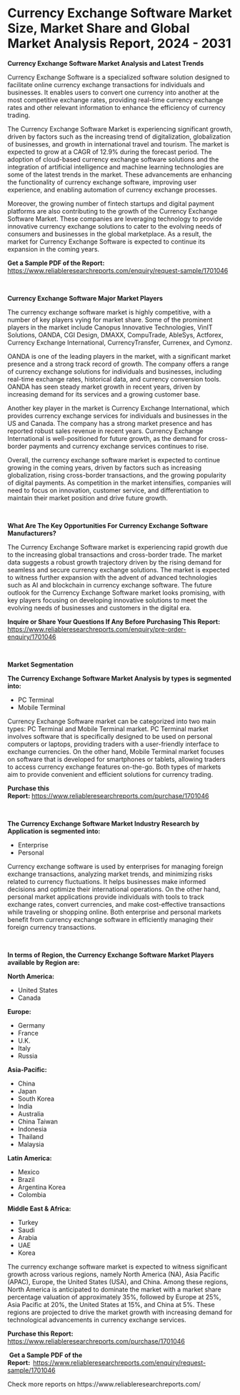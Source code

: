 <p><h1>Currency Exchange Software Market Size, Market Share and Global Market Analysis Report, 2024 - 2031</h1></p><p><strong>Currency Exchange Software Market Analysis and Latest Trends</strong></p>
<p><p>Currency Exchange Software is a specialized software solution designed to facilitate online currency exchange transactions for individuals and businesses. It enables users to convert one currency into another at the most competitive exchange rates, providing real-time currency exchange rates and other relevant information to enhance the efficiency of currency trading.</p><p>The Currency Exchange Software Market is experiencing significant growth, driven by factors such as the increasing trend of digitalization, globalization of businesses, and growth in international travel and tourism. The market is expected to grow at a CAGR of 12.9% during the forecast period. The adoption of cloud-based currency exchange software solutions and the integration of artificial intelligence and machine learning technologies are some of the latest trends in the market. These advancements are enhancing the functionality of currency exchange software, improving user experience, and enabling automation of currency exchange processes.</p><p>Moreover, the growing number of fintech startups and digital payment platforms are also contributing to the growth of the Currency Exchange Software Market. These companies are leveraging technology to provide innovative currency exchange solutions to cater to the evolving needs of consumers and businesses in the global marketplace. As a result, the market for Currency Exchange Software is expected to continue its expansion in the coming years.</p></p>
<p><strong>Get a Sample PDF of the Report:&nbsp;</strong> <a href="https://www.reliableresearchreports.com/enquiry/request-sample/1701046">https://www.reliableresearchreports.com/enquiry/request-sample/1701046</a></p>
<p>&nbsp;</p>
<p><strong>Currency Exchange Software Major Market Players</strong></p>
<p><p>The currency exchange software market is highly competitive, with a number of key players vying for market share. Some of the prominent players in the market include Canopus Innovative Technologies, VinIT Solutions, OANDA, CGI Design, DMAXX, CompuTrade, AbleSys, Actforex, Currency Exchange International, CurrencyTransfer, Currenex, and Cymonz.</p><p>OANDA is one of the leading players in the market, with a significant market presence and a strong track record of growth. The company offers a range of currency exchange solutions for individuals and businesses, including real-time exchange rates, historical data, and currency conversion tools. OANDA has seen steady market growth in recent years, driven by increasing demand for its services and a growing customer base.</p><p>Another key player in the market is Currency Exchange International, which provides currency exchange services for individuals and businesses in the US and Canada. The company has a strong market presence and has reported robust sales revenue in recent years. Currency Exchange International is well-positioned for future growth, as the demand for cross-border payments and currency exchange services continues to rise.</p><p>Overall, the currency exchange software market is expected to continue growing in the coming years, driven by factors such as increasing globalization, rising cross-border transactions, and the growing popularity of digital payments. As competition in the market intensifies, companies will need to focus on innovation, customer service, and differentiation to maintain their market position and drive future growth.</p></p>
<p>&nbsp;</p>
<p><strong>What Are The Key Opportunities For Currency Exchange Software Manufacturers?</strong></p>
<p><p>The Currency Exchange Software market is experiencing rapid growth due to the increasing global transactions and cross-border trade. The market data suggests a robust growth trajectory driven by the rising demand for seamless and secure currency exchange solutions. The market is expected to witness further expansion with the advent of advanced technologies such as AI and blockchain in currency exchange software. The future outlook for the Currency Exchange Software market looks promising, with key players focusing on developing innovative solutions to meet the evolving needs of businesses and customers in the digital era.</p></p>
<p><strong>Inquire or Share Your Questions If Any Before Purchasing This Report:</strong> <a href="https://www.reliableresearchreports.com/enquiry/pre-order-enquiry/1701046">https://www.reliableresearchreports.com/enquiry/pre-order-enquiry/1701046</a></p>
<p>&nbsp;</p>
<p><strong>Market Segmentation</strong></p>
<p><strong>The Currency Exchange Software Market Analysis by types is segmented into:</strong></p>
<p><ul><li>PC Terminal</li><li>Mobile Terminal</li></ul></p>
<p><p>Currency Exchange Software market can be categorized into two main types: PC Terminal and Mobile Terminal market. PC Terminal market involves software that is specifically designed to be used on personal computers or laptops, providing traders with a user-friendly interface to exchange currencies. On the other hand, Mobile Terminal market focuses on software that is developed for smartphones or tablets, allowing traders to access currency exchange features on-the-go. Both types of markets aim to provide convenient and efficient solutions for currency trading.</p></p>
<p><strong>Purchase this Report:&nbsp;</strong><a href="https://www.reliableresearchreports.com/purchase/1701046">https://www.reliableresearchreports.com/purchase/1701046</a></p>
<p>&nbsp;</p>
<p><strong>The Currency Exchange Software Market Industry Research by Application is segmented into:</strong></p>
<p><ul><li>Enterprise</li><li>Personal</li></ul></p>
<p><p>Currency exchange software is used by enterprises for managing foreign exchange transactions, analyzing market trends, and minimizing risks related to currency fluctuations. It helps businesses make informed decisions and optimize their international operations. On the other hand, personal market applications provide individuals with tools to track exchange rates, convert currencies, and make cost-effective transactions while traveling or shopping online. Both enterprise and personal markets benefit from currency exchange software in efficiently managing their foreign currency transactions.</p></p>
<p>&nbsp;</p>
<p><strong>In terms of Region, the Currency Exchange Software Market Players available by Region are:</strong></p>
<p>
    <p> <strong> North America: </strong>
        <ul>
            <li>United States</li>
            <li>Canada</li>
        </ul>
        </p> 
    <p> <strong> Europe: </strong>
        <ul>
            <li>Germany</li>
            <li>France</li>
            <li>U.K.</li>
            <li>Italy</li>
            <li>Russia</li>
        </ul>
        </p> 
    <p> <strong> Asia-Pacific: </strong>
        <ul>
            <li>China</li>
            <li>Japan</li>
            <li>South Korea</li>
            <li>India</li>
            <li>Australia</li>
            <li>China Taiwan</li>
            <li>Indonesia</li>
            <li>Thailand</li>
            <li>Malaysia</li>
        </ul>
        </p> 
    <p> <strong> Latin America: </strong>
        <ul>
            <li>Mexico</li>
            <li>Brazil</li>
            <li>Argentina Korea</li>
            <li>Colombia</li>
        </ul>
        </p> 
    <p> <strong> Middle East & Africa: </strong>
        <ul>
            <li>Turkey</li>
            <li>Saudi</li>
            <li>Arabia</li>
            <li>UAE</li>
            <li>Korea</li>
        </ul>
    </p>
    </p>
<p><p>The currency exchange software market is expected to witness significant growth across various regions, namely North America (NA), Asia Pacific (APAC), Europe, the United States (USA), and China. Among these regions, North America is anticipated to dominate the market with a market share percentage valuation of approximately 35%, followed by Europe at 25%, Asia Pacific at 20%, the United States at 15%, and China at 5%. These regions are projected to drive the market growth with increasing demand for technological advancements in currency exchange services.</p></p>
<p><strong>Purchase this Report: </strong><a href="https://www.reliableresearchreports.com/purchase/1701046">https://www.reliableresearchreports.com/purchase/1701046</a></p>
<p>&nbsp;<strong>Get a Sample PDF of the Report:&nbsp;&nbsp;</strong><a href="https://www.reliableresearchreports.com/enquiry/request-sample/1701046">https://www.reliableresearchreports.com/enquiry/request-sample/1701046</a></p>
<p><strong></strong></p>
<p>Check more reports on https://www.reliableresearchreports.com/</p>